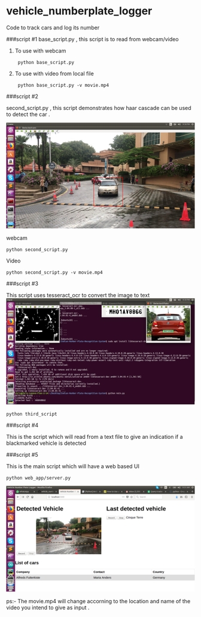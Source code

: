 # vehicle_numberplate_logger
Code to track cars and log its number


###script #1
base_script.py , this script is to read from webcam/video



1) To use with webcam
		
		python base_script.py 
		
2) To use with video from local file 
	
		python base_script.py -v movie.mp4
		
		

###script #2

second_script.py , this script demonstrates how haar cascade can be used to detect the car .

![](docs/detect_car.png) 

webcam

	python second_script.py

Video
	
	python second_script.py -v movie.mp4
	

###script #3

This script uses tesseract_ocr to convert the image to text 
![](docs/detect_number.png) 

	python third_script


###script #4

This is the script which will read from a text file to give an indication if a blackmarked vehicle is detected

###script #5 

This is the main script which will have a web based UI

	python web_app/server.py

 ![](web_app/screenshot/updates.png) 

ps:- The movie.mp4 will change accorning to the location and name of the video you intend to give as input .
	
